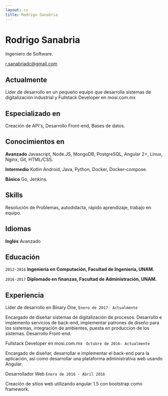```yaml
---
layout: cv
title: Rodrigo Sanabria
---
```

# Rodrigo Sanabria
Ingeniero de Software.

<div id="webaddress">
<a href="r.sanabriadc@gmail.com">r.sanabriadc@gmail.com</a>
</div>


## Actualmente

Líder de desarrollo en un pequeño equipo que desarrolla sistemas de digitalización industrial y Fullstack Developer en mosi.com.mx


## Especializado en

Creación de API's, Desarrollo Front-end, Bases de datos.


## Conocimientos en

  __Avanzado__ Javascript, Node.JS, MongoDB, PostgreSQL, Angular 2+, Linux, Nginx, Git, HTML/CSS.
  
  __Intermedio__  Kotlin Android, Java, Python, Docker, Docker-compose.
  
  __Básico__  Go, Jenkins.

## Skills
 Resolución de Problemas, autodidacta, rápido aprendizaje, trabajo en equipo.
 
## Idiomas
__Inglés__ Avanzado
 
## Educación

`2012-2016`
__Ingeniería en Computación, Facultad de Ingeniería, UNAM.__

`2016-2017`
__Diplomado en finanzas, Facultad de Administración, UNAM.__


## Experiencia

 Líder de desarrollo en Binary One, `Enero de 2017- Actualmente`  
 
  Encargado de diseñar sistemas de digitalización de procesos. Desarrollo e implemento servicios de back-end, implementar patrones de diseño para los sistemas, integración de ambientes, puesta en produccion de los sistemas. Desarrollo Front-end.
 
 Fullstack Developer en mosi.com.mx ` Octubre de 2016- Actualmente` 
 
  Encargado de diseñar, desarrollar e implementar el back-end para la aplicación, asi como desarrollar una plataforma         administrativa web usando Angular.

 Desarrollador Web `Enero de 2016 - Abril 2016`
 
 Creación de sitios web utilizando angular 1.5 con bootstrap como framework.







